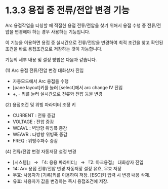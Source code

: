 ﻿# 1.3.3 용접 중 전류/전압 변경 기능

Arc 용접작업을 티칭할 때 적절한 용접 전류/전압을 찾기 위해서 용접 수행 중 전류/전압을 변경해야 하는 경우 사용하는 기능입니다.

이 기능을 이용하면 용접 중 실시간으로 전류/전압을 변경하여 최적 조건을 찾고 확인된 조건을 바로 용접조건으로 저장하는 것이 가능합니다.

기능의 세부 내용 및 설정 방법은 다음과 같습니다.

(1)	Arc 용접 전류/전압 변경 대화상자 진입

 -  자동모드에서 Arc 용접을 수행
 -  [pane layout]키를 눌러 [select]에서 arc change IV 진입
 -  +, - 키를 눌러 실시간으로 전류와 전압 등을 변경

(2)	용접조건 및 위빙 파라미터 조정 키
   
 -  CURRENT : 전류 증감
 -  VOLTAGE : 전압 증감
 -  WEAVL : 벽방향 위빙폭 증감
 -  WEAVR : 타방향 위빙폭 증감
 -  FREQ : 위빙주파수 증감


(4)	전류/전압 변경 자동저장 설정 변경

 -  [시스템]』 → 『4: 응용 파라미터』 → 『2: 아크용접』 대화상자 진입
 - 14: Arc 용접 전류/전압 변경 자동저장 설정 유효, 무효 저장
 -  무효: 사용자가 [기록]키를 이용하여 저장. [ESC]키 입력 시 변경 내용 삭제.
- 유효: 사용자가 값을 변경하는 즉시 용접조건에 저장.
